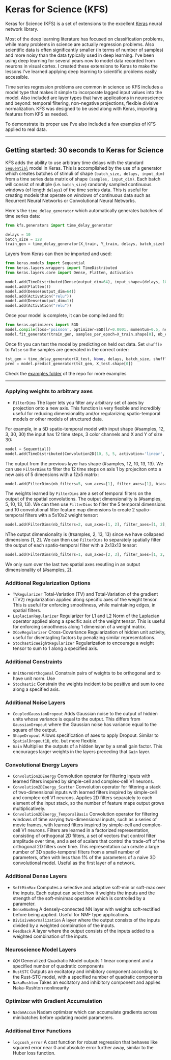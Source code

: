 # Keras for Science (KFS)

Keras for Science (KFS) is a set of extensions to the excellent [Keras](https://github.com/fchollet/keras) neural network library.

Most of the deep learning literature has focused on classification problems, while many problems in science are actually regression problems. Also scientific data is often significantly smaller (in terms of number of samples) and more noisy than the data typically used in deep learning. I've been using deep learning for several years now to model data recorded from neurons in visual cortex. I created these extensions to Keras to make the lessons I've learned applying deep learning to scientific problems easily accessible.

Time series regression problems are common in science so KFS includes a model type that makes it simple to incorporate lagged input values into the model. Also included are layer types that have applications in neuroscience and beyond: temporal filtering, non-negative projections, flexible divisive normalization. KFS was designed to be used along with Keras, importing features from KFS as needed.

To demonstrate its proper use I've also included a few examples of KFS applied to real data.

------------------



## Getting started: 30 seconds to Keras for Science

KFS adds the ability to use arbitrary time delays with the standard [`Sequential`](http://keras.io/models/#sequential) model in Keras. This is accomplished by the use of a generator which creates batches of stimuli of shape `(batch_size, delays, input_dim)` from a time series data matrix of shape `(samples, input_dim)`. Each batch will consist of multiple (i.e. `batch_size`) randomly sampled continuous windows (of length `delays`) of the time series data. This is useful for creating models that operate on windows of continuous data such as Recurrent Neural Networks or Convolutional Neural Networks.

Here's the `time_delay_generator` which automatically generates batches of time series data:

```python
from kfs.generators import time_delay_generator

delays = 10
batch_size = 128
train_gen = time_delay_generator(X_train, Y_train, delays, batch_size)
```

Layers from Keras can then be imported and used:
```python
from keras.models import Sequential
from keras.layers.wrappers import TimeDistributed
from keras.layers.core import Dense, Flatten, Activation

model.add(TimeDistributed(Dense(output_dim=64), input_shape=(delays, 100,)))
model.add(Flatten())
model.add(Dense(output_dim=64))
model.add(Activation("relu"))
model.add(Dense(output_dim=1))
model.add(Activation("relu"))
```

Once your model is complete, it can be compiled and fit:
```python
from keras.optimizers import SGD
model.compile(loss='poisson', optimizer=SGD(lr=0.0001, momentum=0.5, nesterov=True))
model.fit_generator(train_gen, samples_per_epoch=X_train.shape[0], nb_epoch=100)
```

Once fit you can test the model by predicting on held out data. Set `shuffle` to `False` so the samples are generated in the correct order:
```python
tst_gen = time_delay_generator(X_test, None, delays, batch_size, shuffle=False)
pred = model.predict_generator(tst_gen, X_test.shape[0])
```
Check the [examples folder](https://github.com/the-moliver/kfs/tree/master/examples) of the repo for more examples


------------------

### Applying weights to arbitrary axes
* `FilterDims` The layer lets you filter any arbitrary set of axes by projection onto a new axis. This function is very flexible and incredibly useful for reducing dimensionality and/or regularizing spatio-temporal models or other models of structured data.

For example, in a 5D spatio-temporal model with input shape (#samples, 12, 3, 30, 30) the input has 12 time steps, 3 color channels and X and Y of size 30:
```python
model = Sequential()
model.add(TimeDistributed(Convolution2D(10, 5, 5, activation='linear', subsample=(2, 2)), input_shape=(12, 3, 30, 30)))
```
The output from the previous layer has shape (#samples, 12, 10, 13, 13). We can use `FilterDims` to filter the 12 time steps on axis 1 by projeciton onto a new axis of 5 dimensions with a 12x5 matrix:

```python
model.add(FilterDims(nb_filters=5, sum_axes=[1], filter_axes=[1], bias=False))
```        
The weights learned by `FilterDims` are a set of temporal filters on the output of the spatial convolutions. The output dimensionality is (#samples, 5, 10, 13, 13). We can then use `FilterDims` to filter the 5 temporal dimensions and 10 convolutional filter feature map dimensions to create 2 spatio-temporal filters with a 5x10x2 weight tensor:

```python
model.add(FilterDims(nb_filters=2, sum_axes=[1, 2], filter_axes=[1, 2], bias=False))
``` 
hThe output dimensionality is (#samples, 2, 13, 13) since we have collapsed dimensions [1, 2]. We can then use `FilterDims` to separately spatially filter the output of each spatio-temporal filter with a 2x13x13 tensor:

```python
model.add(FilterDims(nb_filters=1, sum_axes=[2, 3], filter_axes=[1, 2, 3], bias=False))
```
We only sum over the last two spatial axes resutling in an output dimensionality of (#samples, 2).

### Additional Regularization Options
* `TVRegularizer` Total-Variation (TV) and Total-Variation of the gradient (TV2) regularization applied along specific axes of the weight tensor. This is useful for enforcing smoothness, while maintaining edges, in spatial filters.
* `LaplacianRegularizer` Regularizer for L1 and L2 Norm of the Laplacian operator applied along a specific axis of the weight tensor. This is useful for enforcing smoothness along 1 dimension of a weight matrix.
* `XCovRegularizer` Cross-Covariance Regularization of hidden unit activity, useful for disentagling factors by penalizing similar representations.
* `StochasticWeightRegularizer` Regularization to encourage a weight tensor to sum to 1 along a specified axis.

### Additional Constraints
* `UnitNormOrthogonal` Constrain pairs of weights to be orthogonal and to have unit norm. Use
* `Stochastic` Constrain the weights incident to be positive and sum to one along a specified axis.

### Additional Noise Layers
* `CoupledGaussianDropout` Adds Gaussian noise to the output of hidden units whose variance is equal to the output. This differs from `GaussianDropout` where the Gaussian noise has variance equal to the square of the output.
* `ShapeDropout` Allows specification of axes to apply Dropout. Similar to `SpatialDropout1D`, etc. but more flexible.
* `Gain` Multiplies the outputs of a hidden layer by a small gain factor. This encourages larger weights in the layers preceding that `Gain` layer.

### Convolutional Energy Layers
* `Convolution2DEnergy` Convolution operator for filtering inputs with learned filters inspired by simple-cell and complex-cell V1 neurons.
* `Convolution2DEnergy_Scatter` Convolution operator for filtering a stack of two-dimensional inputs with learned filters inspired by simple-cell and complex-cell V1 neurons. Applies 2D filters separately to each element of the input stack, so the number of feature maps output grows multiplicatively.
* `Convolution2DEnergy_TemporalBasis` Convolution operator for filtering windows of time varying two-dimensional inputs, such as a series of movie frames, with learned filters inspired by simple-cell and complex-cell V1 neurons. Filters are learned in a factorized representation, consisting of orthogonal 2D filters, a set of vectors that control filter amplitude over time, and a set of scalars that control the trade-off of the orthogonal 2D filters over time. This representation can create a large number of 3D spatio-temporal filters from a small number of parameters, often with less than 1% of the parameters of a naive 3D convolutional model. Useful as the first layer of a network.

### Additional Dense Layers
* `SoftMinMax` Computes a selective and adaptive soft-min or soft-max over the inputs. Each output can select how it weights the inputs and the strength of the soft-min/max operation which is controlled by a parameter.
* `DenseNonNeg` A densely-connected NN layer with weights soft-rectified before being applied. Useful for NMF type applications. 
* `DivisiveNormalization` A layer where the output consists of the inputs divided by a weighted combination of the inputs.
* `Feedback` A layer where the output consists of the inputs added to a weighted combination of the inputs.

### Neuroscience Model Layers
* `GQM` Generalized Quadratic Model outputs 1 linear component and a specified number of quadratic components
* `RustSTC` Outputs an excitatory and inhibitory component according to the Rust-STC model, with a specified number of quadratic components
* `NakaRushton` Takes an excitatory and inhibitory component and applies Naka-Rushton nonlinearity

### Optimizer with Gradient Accumulation
* `NadamAccum` Nadam optimizer which can accumulate gradients across minibatches before updating model parameters.

### Additional Error Functions
* `logcosh_error` A cost function for robust regression that behaves like squared error near 0 and absolute error further away, similar to the Huber loss function.
